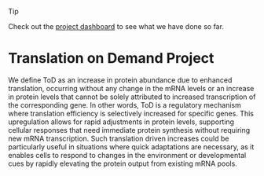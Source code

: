 > [!TIP]
> Check out the [project dashboard](https://eschwall.quarto.pub/translation-on-demand/) to see what we have done so far. 

# Translation on Demand Project

We define ToD as an increase in protein abundance due to enhanced translation, occurring without any change in the mRNA levels or an increase in protein levels that cannot be solely attributed to increased transcription of the corresponding gene. In other words, ToD is a regulatory mechanism where translation efficiency is selectively increased for specific genes. This upregulation allows for rapid adjustments in protein levels, supporting cellular responses that need immediate protein synthesis without requiring new mRNA transcription. Such translation driven increases could be particularly useful in situations where quick adaptations are necessary, as it enables cells to respond to changes in the environment or developmental cues by rapidly elevating the protein output from existing mRNA pools.

